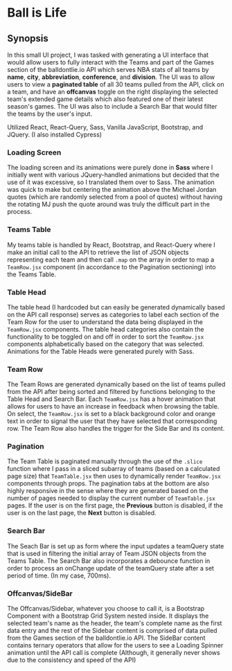 # Ball is Life

## Synopsis

In this small UI project, I was tasked with generating a UI interface that would allow users to fully interact with the Teams and part of the Games section of the balldontlie.io API which serves NBA stats of all teams by **name**, **city**, **abbreviation**, **conference**, and **division**. The UI was to allow users to view a **paginated table** of all 30 teams pulled from the API, click on a team, and have an **offcanvas** toggle on the right displaying the selected team's extended game details which also featured one of their latest season's games. The UI was also to include a Search Bar that would filter the teams by the user's input.

Utilized React, React-Query, Sass, Vanilla JavaScript, Bootstrap, and JQuery. (I also installed Cypress)

### Loading Screen

The loading screen and its animations were purely done in **Sass** where I initially went with various JQuery-handled animations but decided that the use of it was excessive, so I translated them over to Sass. The animation was quick to make but centering the animation above the Michael Jordan quotes (which are randomly selected from a pool of quotes) without having the rotating MJ push the quote around was truly the difficult part in the process.

### Teams Table

My teams table is handled by React, Bootstrap, and React-Query where I make an initial call to the API to retrieve the list of JSON objects representing each team and then call `.map` on the array in order to map a `TeamRow.jsx` component (in accordance to the Pagination sectioning) into the Teams Table.

### Table Head

The table head (I hardcoded but can easily be generated dynamically based on the API call response) serves as categories to label each section of the Team Row for the user to understand the data being displayed in the `TeamRow.jsx` components. The table head categories also contain the functionality to be toggled on and off in order to sort the `TeamRow.jsx` components alphabetically based on the category that was selected. Animations for the Table Heads were generated purely with Sass.

### Team Row

The Team Rows are generated dynamically based on the list of teams pulled from the API after being sorted and filtered by functions belonging to the Table Head and Search Bar. Each `TeamRow.jsx` has a hover animation that allows for users to have an increase in feedback when browsing the table. On select, the `TeamRow.jsx` is set to a black background color and orange text in order to signal the user that they have selected that corresponding row. The Team Row also handles the trigger for the Side Bar and its content.

### Pagination

The Team Table is paginated manually through the use of the `.slice` function where I pass in a sliced subarray of teams (based on a calculated page size) that `TeamTable.jsx` then uses to dynamically render `TeamRow.jsx` components through props. The pagination tabs at the bottom are also highly responsive in the sense where they are generated based on the number of pages needed to display the current number of `TeamTable.jsx` pages. If the user is on the first page, the **Previous** button is disabled, if the user is on the last page, the **Next** button is disabled.

### Search Bar

The Seach Bar is set up as form where the input updates a teamQuery state that is used in filtering the initial array of Team JSON objects from the Teams Table. The Search Bar also incorporates a debounce function in order to process an onChange update of the teamQuery state after a set period of time. (In my case, 700ms).

### Offcanvas/SideBar

The Offcanvas/Sidebar, whatever you choose to call it, is a Bootstrap Component with a Bootstrap Grid System nested inside. It displays the selected team's name as the header, the team's complete name as the first data entry and the rest of the Sidebar content is comprised of data pulled from the Games section of the balldontlie.io API. The SideBar content contains ternary operators that allow for the users to see a Loading Spinner animation until the API call is complete (Although, it generally never shows due to the consistency and speed of the API)

